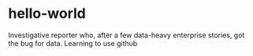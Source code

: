 # hello-world
Investigative reporter who, after a few data-heavy enterprise stories, got the bug for data. Learning to use github
